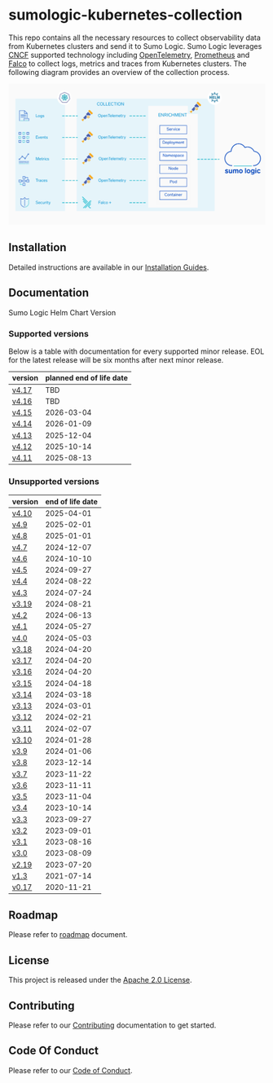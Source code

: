 # sumologic-kubernetes-collection

This repo contains all the necessary resources to collect observability data from Kubernetes clusters and send it to Sumo Logic. Sumo Logic
leverages [CNCF](https://www.cncf.io) supported technology including [OpenTelemetry](https://opentelemetry.io),
[Prometheus](https://prometheus.io) and [Falco](https://www.falco.org/) to collect logs, metrics and traces from Kubernetes clusters. The
following diagram provides an overview of the collection process.

![overview](/images/overview-v4.png)

## Installation

Detailed instructions are available in our [Installation Guides](https://help.sumologic.com/docs/send-data/kubernetes/install-helm-chart/).

## Documentation

Sumo Logic Helm Chart Version

### Supported versions

Below is a table with documentation for every supported minor release. EOL for the latest release will be six months after next minor
release.

| version                                                                                                 | planned end of life date |
| ------------------------------------------------------------------------------------------------------- | ------------------------ |
| [v4.17](https://github.com/SumoLogic/sumologic-kubernetes-collection/tree/release-v4.16/docs/README.md) | TBD                      |
| [v4.16](https://github.com/SumoLogic/sumologic-kubernetes-collection/tree/release-v4.16/docs/README.md) | TBD                      |
| [v4.15](https://github.com/SumoLogic/sumologic-kubernetes-collection/tree/release-v4.15/docs/README.md) | 2026-03-04               |
| [v4.14](https://github.com/SumoLogic/sumologic-kubernetes-collection/tree/release-v4.14/docs/README.md) | 2026-01-09               |
| [v4.13](https://github.com/SumoLogic/sumologic-kubernetes-collection/tree/release-v4.13/docs/README.md) | 2025-12-04               |
| [v4.12](https://github.com/SumoLogic/sumologic-kubernetes-collection/tree/release-v4.12/docs/README.md) | 2025-10-14               |
| [v4.11](https://github.com/SumoLogic/sumologic-kubernetes-collection/tree/release-v4.11/docs/README.md) | 2025-08-13               |

### Unsupported versions

| version                                                                                                   | end of life date |
| --------------------------------------------------------------------------------------------------------- | ---------------- |
| [v4.10](https://github.com/SumoLogic/sumologic-kubernetes-collection/tree/release-v4.10/docs/README.md)   | 2025-04-01       |
| [v4.9](https://github.com/SumoLogic/sumologic-kubernetes-collection/tree/release-v4.9/docs/README.md)     | 2025-02-01       |
| [v4.8](https://github.com/SumoLogic/sumologic-kubernetes-collection/tree/release-v4.8/docs/README.md)     | 2025-01-01       |
| [v4.7](https://github.com/SumoLogic/sumologic-kubernetes-collection/tree/release-v4.7/docs/README.md)     | 2024-12-07       |
| [v4.6](https://github.com/SumoLogic/sumologic-kubernetes-collection/tree/release-v4.6/docs/README.md)     | 2024-10-10       |
| [v4.5](https://github.com/SumoLogic/sumologic-kubernetes-collection/tree/release-v4.5/docs/README.md)     | 2024-09-27       |
| [v4.4](https://github.com/SumoLogic/sumologic-kubernetes-collection/tree/release-v4.4/docs/README.md)     | 2024-08-22       |
| [v4.3](https://github.com/SumoLogic/sumologic-kubernetes-collection/tree/release-v4.3/docs/README.md)     | 2024-07-24       |
| [v3.19](https://github.com/SumoLogic/sumologic-kubernetes-collection/tree/release-v3.19/docs/README.md)   | 2024-08-21       |
| [v4.2](https://github.com/SumoLogic/sumologic-kubernetes-collection/tree/release-v4.2/docs/README.md)     | 2024-06-13       |
| [v4.1](https://github.com/SumoLogic/sumologic-kubernetes-collection/tree/release-v4.1/docs/README.md)     | 2024-05-27       |
| [v4.0](https://github.com/SumoLogic/sumologic-kubernetes-collection/tree/release-v4.0/docs/README.md)     | 2024-05-03       |
| [v3.18](https://github.com/SumoLogic/sumologic-kubernetes-collection/tree/release-v3.18/docs/README.md)   | 2024-04-20       |
| [v3.17](https://github.com/SumoLogic/sumologic-kubernetes-collection/tree/release-v3.17/docs/README.md)   | 2024-04-20       |
| [v3.16](https://github.com/SumoLogic/sumologic-kubernetes-collection/tree/release-v3.16/docs/README.md)   | 2024-04-20       |
| [v3.15](https://github.com/SumoLogic/sumologic-kubernetes-collection/tree/release-v3.15/docs/README.md)   | 2024-04-18       |
| [v3.14](https://github.com/SumoLogic/sumologic-kubernetes-collection/tree/release-v3.14/docs/README.md)   | 2024-03-18       |
| [v3.13](https://github.com/SumoLogic/sumologic-kubernetes-collection/tree/release-v3.13/docs/README.md)   | 2024-03-01       |
| [v3.12](https://github.com/SumoLogic/sumologic-kubernetes-collection/tree/release-v3.12/docs/README.md)   | 2024-02-21       |
| [v3.11](https://github.com/SumoLogic/sumologic-kubernetes-collection/tree/release-v3.11/docs/README.md)   | 2024-02-07       |
| [v3.10](https://github.com/SumoLogic/sumologic-kubernetes-collection/tree/release-v3.10/docs/README.md)   | 2024-01-28       |
| [v3.9](https://github.com/SumoLogic/sumologic-kubernetes-collection/tree/release-v3.9/docs/README.md)     | 2024-01-06       |
| [v3.8](https://github.com/SumoLogic/sumologic-kubernetes-collection/tree/release-v3.8/docs/README.md)     | 2023-12-14       |
| [v3.7](https://github.com/SumoLogic/sumologic-kubernetes-collection/tree/release-v3.7/docs/README.md)     | 2023-11-22       |
| [v3.6](https://github.com/SumoLogic/sumologic-kubernetes-collection/tree/release-v3.6/docs/README.md)     | 2023-11-11       |
| [v3.5](https://github.com/SumoLogic/sumologic-kubernetes-collection/tree/release-v3.5/docs/README.md)     | 2023-11-04       |
| [v3.4](https://github.com/SumoLogic/sumologic-kubernetes-collection/tree/release-v3.4/docs/README.md)     | 2023-10-14       |
| [v3.3](https://github.com/SumoLogic/sumologic-kubernetes-collection/tree/release-v3.3/docs/README.md)     | 2023-09-27       |
| [v3.2](https://github.com/SumoLogic/sumologic-kubernetes-collection/tree/release-v3.2/docs/README.md)     | 2023-09-01       |
| [v3.1](https://github.com/SumoLogic/sumologic-kubernetes-collection/tree/release-v3.1/docs/README.md)     | 2023-08-16       |
| [v3.0](https://github.com/SumoLogic/sumologic-kubernetes-collection/tree/release-v3.0/docs/README.md)     | 2023-08-09       |
| [v2.19](https://github.com/SumoLogic/sumologic-kubernetes-collection/tree/release-v2.19/deploy/README.md) | 2023-07-20       |
| [v1.3](https://github.com/SumoLogic/sumologic-kubernetes-collection/tree/release-v1.3/deploy/README.md)   | 2021-07-14       |
| [v0.17](https://github.com/SumoLogic/sumologic-kubernetes-collection/tree/release-v0.17/deploy/README.md) | 2020-11-21       |

## Roadmap

Please refer to [roadmap](ROADMAP.md) document.

## License

This project is released under the [Apache 2.0 License](./LICENSE).

## Contributing

Please refer to our [Contributing](./CONTRIBUTING.md) documentation to get started.

## Code Of Conduct

Please refer to our [Code of Conduct](CODE_OF_CONDUCT.md).
